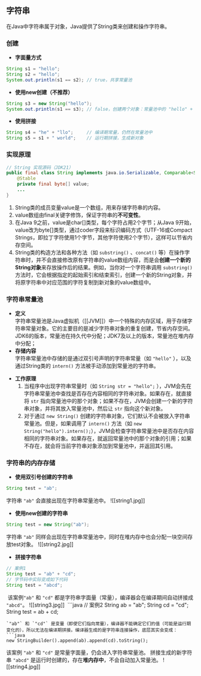 ## 字符串
在Java中字符串属于对象，Java提供了String类来创建和操作字符串。
### 创建
- **字面量方式**  
```java
String s1 = "hello";
String s2 = "hello";
System.out.println(s1 == s2); // true，共享常量池
```
- **使用new创建（不推荐）**  
```java
String s3 = new String("hello");
System.out.println(s1 == s3); // false，创建两个对象：常量池中的 "hello" + 堆中新对象
```
- **使用拼接**
```java
String s4 = "he" + "llo";     // 编译期常量，仍然在常量池中
String s5 = s1 + " world";    // 运行期拼接，生成新对象
```
### 实现原理
```java
// String 实现源码（JDK21）
public final class String implements java.io.Serializable, Comparable<String>, Constable,ConstantDesc{
	@Stable
	private final byte[] value;
	...
}
```
1. String类的成员变量value是一个数组，用来存储字符串的内容。
2. value数组由final关键字修饰，保证字符串的**不可变性**。
3. 在Java 9之前，value是char[]类型，每个字符占用2个字节；从Java 9开始，value改为byte[]类型，通过coder字段来标识编码方式（UTF-16或Compact Strings，即拉丁字符使用1个字节，其他字符使用2个字节），这样可以节省内存空间。
4. String类的构造方法和各种方法（如 `substring()` 、`concat()` 等）在操作字符串时，并不会直接修改原有字符串的value数组内容，而是会**创建一个新的String对象**来存放操作后的结果。例如，当你对一个字符串调用 `substring()` 方法时，它会根据指定的起始索引和结束索引，创建一个新的String对象，并将原字符串中对应范围的字符复制到新对象的value数组中。
### 字符串常量池
- **定义**  
	字符串常量池是Java虚拟机（[[JVM]]）中一个特殊的内存区域，用于存储字符串常量对象。它的主要目的是减少字符串对象的重复创建，节省内存空间。JDK6的版本，常量池在持久代中分配；JDK7及以上的版本，常量池在堆内存中分配；
- **存储内容**  
	字符串常量池中存储的是通过双引号声明的字符串常量（如 `"hello"` ），以及通过String类的 `intern()` 方法被手动添加到常量池的字符串。
* **工作原理**    
	1. 当程序中出现字符串常量时（如 `String str = "hello";` ），JVM会先在字符串常量池中查找是否存在内容相同的字符串对象。如果存在，就直接将 `str` 指向常量池中的那个对象；如果不存在，JVM会创建一个新的字符串对象，并将其放入常量池中，然后让 `str` 指向这个新对象。  
	2. 对于通过 `new String()` 创建的字符串对象，它们默认不会被放入字符串常量池。但是，如果调用了 `intern()` 方法（如 `new String("hello").intern();`），JVM会检查字符串常量池中是否存在内容相同的字符串对象。如果存在，就返回常量池中的那个对象的引用；如果不存在，就会将当前字符串对象添加到常量池中，并返回其引用。
### 字符串的内存存储
- **使用双引号创建的字符串**
```java
String test = "ab";
```
字符串 `"ab"` 会直接出现在字符串常量池中。
![[string1.jpg]]
- **使用new创建的字符串**
```java
String test = new String("ab");
```
字符串 `"ab"` 同样会出现在字符串常量池中，同时在堆内存中也会分配一块空间存放test对象。
![[string2.jpg]]
- **拼接字符串**
```java
// 案例1
String test = "ab" + "cd";
// 字节码中实际变成如下代码
String test = "abcd";
```
 该案例`"ab"` 和 `"cd"` 都是字符串字面量（常量），编译器会在编译期间自动拼接成 `"abcd"`。
![[string3.jpg]]
 ```java
// 案例2
String ab = "ab";
String cd = "cd";
String test = ab + cd;
```
`"ab"` 和 `"cd"` 是变量（即使它们指向常量），编译器不能确定它们的值（可能是运行期变化的），所以无法在编译期拼接。编译器生成的是字符串连接操作，底层其实会变成：
```java
new StringBuilder().append(ab).append(cd).toString();
```
该案例 `"ab"` 和 `"cd"` 是常量字面量，仍会进入字符串常量池。
拼接生成的新字符串 `"abcd"` 是运行时创建的，存在**堆内存中**，不会自动加入常量池。
![[string4.jpg]]